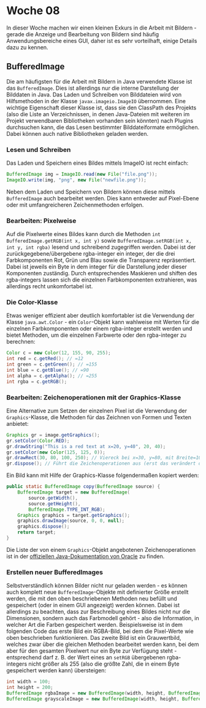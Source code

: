 # Woche 08

In dieser Woche machen wir einen kleinen Exkurs in die Arbeit mit Bildern - gerade die Anzeige und Bearbeitung von Bildern sind häufig Anwendungsbereiche eines GUI, daher ist es sehr vorteilhaft, einige Details dazu zu kennen.

## BufferedImage

Die am häufigsten für die Arbeit mit Bildern in Java verwendete Klasse ist das ```BufferedImage```. Dies ist allerdings nur die interne Darstellung der Bilddaten in Java. Das Laden und Schreiben von Bilddateien wird von Hilfsmethoden in der Klasse ```javax.imageio.ImageIO``` übernommen. Eine wichtige Eigenschaft dieser Klasse ist, dass sie den ClassPath des Projekts (also die Liste an Verzeichnissen, in denen Java-Dateien mit weiteren im Projekt verwendbaren Bibliotheken vorhanden sein könnten) nach Plugins durchsuchen kann, die das Lesen bestimmter Bilddateiformate ermöglichen. Dabei können auch native Bibliotheken geladen werden.

### Lesen und Schreiben

Das Laden und Speichern eines Bildes mittels ImageIO ist recht einfach:

```java
BufferedImage img = ImageIO.read(new File("file.png"));
ImageIO.write(img, "png", new File("newfile.png"));
```

Neben dem Laden und Speichern von Bildern können diese mittels ```BufferedImage``` auch bearbeitet werden. Dies kann entweder auf Pixel-Ebene oder mit umfangreicheren Zeichenmethoden erfolgen.

### Bearbeiten: Pixelweise

Auf die Pixelwerte eines Bildes kann durch die Methoden ```int BufferedImage.getRGB(int x, int y)``` sowie ```BufferedImage.setRGB(int x, int y, int rgba)``` lesend und schreibend zugegriffen werden. Dabei ist der zurückgegebene/übergebene rgba-integer ein integer, der die drei Farbkomponenten Rot, Grün und Blau sowie die Transparenz repräsentiert. Dabei ist jeweils ein Byte in dem integer für die Darstellung jeder dieser Komponenten zuständig. Durch entsprechendes Maskieren und shiften des rgba-integers lassen sich die einzelnen Farbkomponenten extrahieren, was allerdings recht unkomfortabel ist. 

### Die Color-Klasse

Etwas weniger effizient aber deutlich komfortabler ist die Verwendung der Klasse ```java.awt.Color``` - ein ```Color```-Objekt kann wahlweise mit Werten für die einzelnen Farbkomponenten oder einem rgba-integer erstellt werden und bietet Methoden, um die einzelnen Farbwerte oder den rgba-integer zu berechnen:

```java
Color c = new Color(12, 155, 90, 255);
int red = c.getRed(); // =12
int green = c.getGreen(); // =155
int blue = c.getBlue(); // =90
int alpha = c.getAlpha(); // =255
int rgba = c.getRGB();
```

### Bearbeiten: Zeichenoperationen mit der Graphics-Klasse

Eine Alternative zum Setzen der einzelnen Pixel ist die Verwendung der ```Graphics```-Klasse, die Methoden für das Zeichnen von Formen und Texten anbietet:

```java
Graphics gr = image.getGraphics();
gr.setColor(Color.RED);
gr.drawString("This is a red text at x=20, y=40", 20, 40);
gr.setColor(new Color(125, 125, 0));
gr.drawRect(30, 80, 100, 250); // Viereck bei x=30, y=80, mit Breite=100 und Höhe=250
gr.dispose(); // Führt die Zeichenoperationen aus (erst das verändert das image)
```

Ein Bild kann mit Hilfe der Graphics-Klasse folgendermaßen kopiert werden:

```java
public static BufferedImage copy(BufferedImage source) {
    BufferedImage target = new BufferedImage(
        source.getWidth(),
        source.getHeight(),
        BufferedImage.TYPE_INT_RGB);
    Graphics graphics = target.getGraphics();
    graphics.drawImage(source, 0, 0, null);
    graphics.dispose();
    return target;
}
```

Die Liste der von einem ```Graphics```-Objekt angebotenen Zeichenoperationen ist in der [offiziellen Java-Dokumentation von Oracle](https://docs.oracle.com/javase/7/docs/api/java/awt/Graphics.html) zu finden.

### Erstellen neuer BufferedImages

Selbstverständlich können Bilder nicht nur geladen werden - es können auch komplett neue ```BufferedImage```-Objekte mit definierter Größe erstellt werden, die mit den oben beschriebenen Methoden neu befüllt und gespeichert (oder in einem GUI angezeigt) werden können. Dabei ist allerdings zu beachten, dass zur Beschreibung eines Bildes nicht nur die Dimensionen, sondern auch das Farbmodell gehört - also die Information, in welcher Art die Farben gespeichert werden. Beispielsweise ist in dem folgenden Code das erste Bild ein RGBA-Bild, bei dem die Pixel-Werte wie oben beschrieben funktionieren. Das zweite Bild ist ein Grauwertbild, welches zwar über die gleichen Methoden bearbeitet werden kann, bei dem aber für den gesamten Pixelwert nur ein Byte zur Verfügung steht - entsprechend darf z. B. der Wert eines an ```setRGB``` übergebenen rgba-integers nicht größer als 255 (also die größte Zahl, die in einem Byte gespeichert werden kann) übersteigen:

```java
int width = 100;
int height = 200;
BufferedImage rgbaImage = new BufferedImage(width, height, BufferedImage.TYPE_INT_ARGB);
BufferedImage grayscaleImage = new BufferedImage(width, height, BufferedImage.TYPE_BYTE_GRAY);
```
